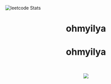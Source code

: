 ![leetcode Stats](https://leetcard.jacoblin.cool/ilya-root?ext=heatmap&animation=true)
<h1 align="center">&emsp;ohmyilya&emsp;</h1>
    <h1 align="center">&emsp;ohmyilya&emsp;</h1>
</p>
<br>
<p align="center">
    <img id="preview" src="https://komarev.com/ghpvc/?username=drknzz&color=green">
</p>
